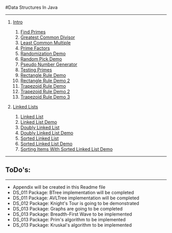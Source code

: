 #Data Structures In Java
************************

1. [Intro](src/ds_001_intro)
	1. [Find Primes](src/ds_001_intro/FindPrimes.java)
	2. [Greatest Common Divisor](src/ds_001_intro/GCD.java)
	3. [Least Common Multiple](src/ds_001_intro/LCM.java)
	4. [Prime Factors](src/ds_001_intro/PrimeFactorsDemo.java)
	5. [Randomization Demo](src/ds_001_intro/RandomizatinDemo.java)
	6. [Random Pick Demo](src/ds_001_intro/RandomPickDemo.java)
	7. [Pseudo Number Generator](src/ds_001_intro/PSNG.java)
	8. [Testing Primes](src/ds_001_intro/TestingPrimes.java)
	9. [Rectangle Rule Demo](src/ds_001_intro/RectangleRuleAlgoDemo.java)
	10. [Rectangle Rule Demo 2](src/ds_001_intro/RectangleRuleAlgoDemoV2.java)
	11. [Trapezoid Rule Demo](src/ds_001_intro/TrapezoidRuleAlgoDemo.java)
	12. [Trapezoid Rule Demo 2](src/ds_001_intro/TrapezoidRuleAlgoDemoV2.java)
	13. [Trapezoid Rule Demo 3](src/ds_001_intro/TrapezoidRuleAlgoDemoV3.java)

2. [Linked Lists](src/ds_002_linkedlists)
	1. [Linked List](src/ds_002_linkedlists/LinkedList.java)
	2. [Linked List Demo](src/ds_002_linkedlists/LinkedListDemo.java)
	3. [Doubly Linked List](src/ds_002_linkedlists/DoublyLinkedList.java)
	4. [Doubly Linked List Demo](src/ds_002_linkedlists/DoublyLinkedListDemo.java)
	5. [Sorted Linked List](src/ds_002_linkedlists/SortedLinkedList.java)
	6. [Sorted Linked List Demo](src/ds_002_linkedlists/SortedLinkedListDemo.java)
	7. [Sorting Items With Sorted Linked List Demo](src/ds_002_linkedlists/SortingItemsWithSortedLinkedListDemo.java)

*******

## ToDo's:
*********
- Appendix will be created in this Readme file
- DS_011 Package: BTree implementation will be completed
- DS_011 Package: AVLTree implementation will be completed
- DS_012 Package: Knight's Tour is going to be demonstrated
- DS_013 Package: Graphs are going to be completed
- DS_013 Package: Breadth-First Wave to be implemented
- DS_013 Package: Prim's algorithm to be implemented
- DS_013 Package: Kruskal's algorithm to be implemented